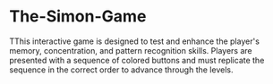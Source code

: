 # The-Simon-Game
TThis interactive game is designed to test and enhance the player's memory, concentration, and pattern recognition skills. Players are presented with a sequence of colored buttons and must replicate the sequence in the correct order to advance through the levels.
